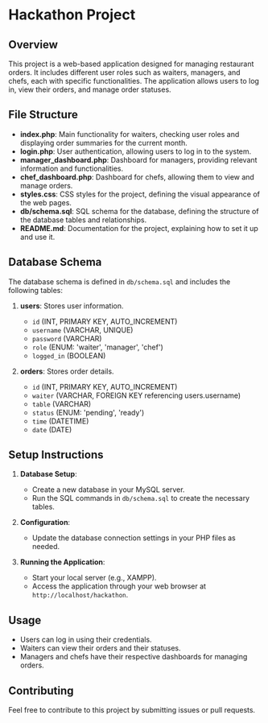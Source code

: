# Hackathon Project

## Overview
This project is a web-based application designed for managing restaurant orders. It includes different user roles such as waiters, managers, and chefs, each with specific functionalities. The application allows users to log in, view their orders, and manage order statuses.

## File Structure
- **index.php**: Main functionality for waiters, checking user roles and displaying order summaries for the current month.
- **login.php**: User authentication, allowing users to log in to the system.
- **manager_dashboard.php**: Dashboard for managers, providing relevant information and functionalities.
- **chef_dashboard.php**: Dashboard for chefs, allowing them to view and manage orders.
- **styles.css**: CSS styles for the project, defining the visual appearance of the web pages.
- **db/schema.sql**: SQL schema for the database, defining the structure of the database tables and relationships.
- **README.md**: Documentation for the project, explaining how to set it up and use it.

## Database Schema
The database schema is defined in `db/schema.sql` and includes the following tables:

1. **users**: Stores user information.
   - `id` (INT, PRIMARY KEY, AUTO_INCREMENT)
   - `username` (VARCHAR, UNIQUE)
   - `password` (VARCHAR)
   - `role` (ENUM: 'waiter', 'manager', 'chef')
   - `logged_in` (BOOLEAN)

2. **orders**: Stores order details.
   - `id` (INT, PRIMARY KEY, AUTO_INCREMENT)
   - `waiter` (VARCHAR, FOREIGN KEY referencing users.username)
   - `table` (VARCHAR)
   - `status` (ENUM: 'pending', 'ready')
   - `time` (DATETIME)
   - `date` (DATE)

## Setup Instructions
1. **Database Setup**:
   - Create a new database in your MySQL server.
   - Run the SQL commands in `db/schema.sql` to create the necessary tables.

2. **Configuration**:
   - Update the database connection settings in your PHP files as needed.

3. **Running the Application**:
   - Start your local server (e.g., XAMPP).
   - Access the application through your web browser at `http://localhost/hackathon`.

## Usage
- Users can log in using their credentials.
- Waiters can view their orders and their statuses.
- Managers and chefs have their respective dashboards for managing orders.

## Contributing
Feel free to contribute to this project by submitting issues or pull requests.